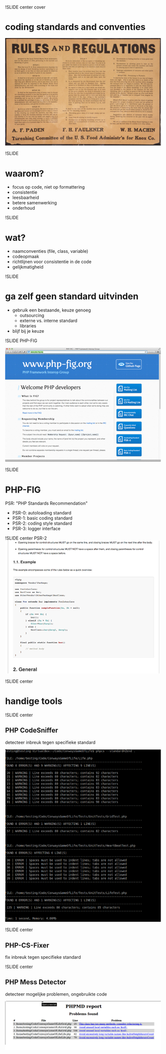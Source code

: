 !SLIDE center cover
# coding standards and conventies
![background](../img/background-code-styling.jpg)

!SLIDE
# waarom?
* focus op code, niet op formattering
* consistentie
* leesbaarheid
* betere samenwerking
* onderhoud

!SLIDE
# wat?
* naamconventies (file, class, variable)
* codeopmaak
* richtlijnen voor consistentie in de code
* gelijkmatigheid

!SLIDE
# ga zelf geen standard uitvinden
* gebruik een bestaande, keuze genoeg
    * outsourcing
    * externe vs. interne standard
    * libraries
* blijf bij je keuze

!SLIDE
PHP-FIG

![php-fig](../img/php-fig.org.png)

!SLIDE
# PHP-FIG
PSR: "PHP Standards Recommendation"

* PSR-0: autoloading standard
* PSR-1: basic coding standard
* PSR-2: coding style standard
* PSR-3: logger interface

!SLIDE center
PSR-2
![php-fig](../img/PSR-2.png)

!SLIDE center
# handige tools

!SLIDE center
## PHP CodeSniffer
detecteer inbreuk tegen specifieke standard

![phpcs](../img/phpcs.png)

!SLIDE center
## PHP-CS-Fixer
fix inbreuk tegen specifieke standard

!SLIDE center
## PHP Mess Detector
detecteer mogelijke problemen, ongebruikte code

![phpcs](../img/phpmd.png)
